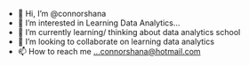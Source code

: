 - 👋 Hi, I’m @connorshana
- 👀 I’m interested in Learning Data Analytics...
- 🌱 I’m currently learning/ thinking about data analytics school
- 💞️ I’m looking to collaborate on learning data analytics
- 📫 How to reach me ...connorshana@hotmail.com

<!---
connorshana/connorshana is a ✨ special ✨ repository because its `README.md` (this file) appears on your GitHub profile.
You can click the Preview link to take a look at your changes.
--->
